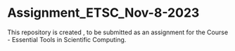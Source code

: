 # Assignment_ETSC_Nov-8-2023
This repository is created , to be submitted as an assignment for the Course - Essential Tools in Scientific Computing.
